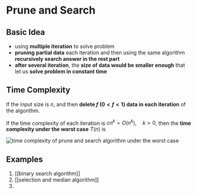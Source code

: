 # Prune and Search

## Basic Idea

-   using **multiple iteration** to solve problem
-   **pruning partial data** each iteration and then using the same algorithm **recursively search answer in the rest part**
-   **after several iteration**, the **size of data would be smaller enough** that let us **solve problem in constant time**

## Time Complexity

If the input size is $n$, and then **delete $f$ ($0<f<1$) data in each iteration** of the algorithm.

If the time complexity of each iteration is $cn^k=O(n^k),\quad k>0$, then the **time complexity under the worst case** $T(n)$ is

![time complexity of prune and search algorithm under the worst case](https://i.imgur.com/wHnJOV0.png)

## Examples

1. [[binary search algorithm]] 
2. [[selection and median algorithm]]
3. 


